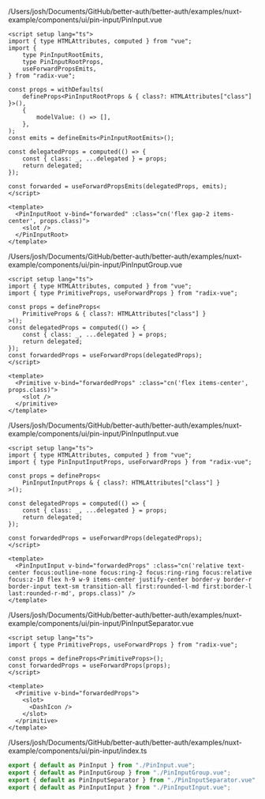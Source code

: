 /Users/josh/Documents/GitHub/better-auth/better-auth/examples/nuxt-example/components/ui/pin-input/PinInput.vue
```
<script setup lang="ts">
import { type HTMLAttributes, computed } from "vue";
import {
	type PinInputRootEmits,
	type PinInputRootProps,
	useForwardPropsEmits,
} from "radix-vue";

const props = withDefaults(
	defineProps<PinInputRootProps & { class?: HTMLAttributes["class"] }>(),
	{
		modelValue: () => [],
	},
);
const emits = defineEmits<PinInputRootEmits>();

const delegatedProps = computed(() => {
	const { class: _, ...delegated } = props;
	return delegated;
});

const forwarded = useForwardPropsEmits(delegatedProps, emits);
</script>

<template>
  <PinInputRoot v-bind="forwarded" :class="cn('flex gap-2 items-center', props.class)">
    <slot />
  </PinInputRoot>
</template>

```
/Users/josh/Documents/GitHub/better-auth/better-auth/examples/nuxt-example/components/ui/pin-input/PinInputGroup.vue
```
<script setup lang="ts">
import { type HTMLAttributes, computed } from "vue";
import { type PrimitiveProps, useForwardProps } from "radix-vue";

const props = defineProps<
	PrimitiveProps & { class?: HTMLAttributes["class"] }
>();
const delegatedProps = computed(() => {
	const { class: _, ...delegated } = props;
	return delegated;
});
const forwardedProps = useForwardProps(delegatedProps);
</script>

<template>
  <Primitive v-bind="forwardedProps" :class="cn('flex items-center', props.class)">
    <slot />
  </primitive>
</template>

```
/Users/josh/Documents/GitHub/better-auth/better-auth/examples/nuxt-example/components/ui/pin-input/PinInputInput.vue
```
<script setup lang="ts">
import { type HTMLAttributes, computed } from "vue";
import { type PinInputInputProps, useForwardProps } from "radix-vue";

const props = defineProps<
	PinInputInputProps & { class?: HTMLAttributes["class"] }
>();

const delegatedProps = computed(() => {
	const { class: _, ...delegated } = props;
	return delegated;
});

const forwardedProps = useForwardProps(delegatedProps);
</script>

<template>
  <PinInputInput v-bind="forwardedProps" :class="cn('relative text-center focus:outline-none focus:ring-2 focus:ring-ring focus:relative focus:z-10 flex h-9 w-9 items-center justify-center border-y border-r border-input text-sm transition-all first:rounded-l-md first:border-l last:rounded-r-md', props.class)" />
</template>

```
/Users/josh/Documents/GitHub/better-auth/better-auth/examples/nuxt-example/components/ui/pin-input/PinInputSeparator.vue
```
<script setup lang="ts">
import { type PrimitiveProps, useForwardProps } from "radix-vue";

const props = defineProps<PrimitiveProps>();
const forwardedProps = useForwardProps(props);
</script>

<template>
  <Primitive v-bind="forwardedProps">
    <slot>
      <DashIcon />
    </slot>
  </primitive>
</template>

```
/Users/josh/Documents/GitHub/better-auth/better-auth/examples/nuxt-example/components/ui/pin-input/index.ts
```typescript
export { default as PinInput } from "./PinInput.vue";
export { default as PinInputGroup } from "./PinInputGroup.vue";
export { default as PinInputSeparator } from "./PinInputSeparator.vue";
export { default as PinInputInput } from "./PinInputInput.vue";

```
